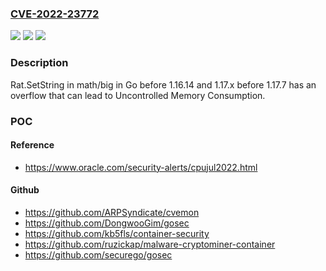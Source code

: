 ### [CVE-2022-23772](https://cve.mitre.org/cgi-bin/cvename.cgi?name=CVE-2022-23772)
![](https://img.shields.io/static/v1?label=Product&message=n%2Fa&color=blue)
![](https://img.shields.io/static/v1?label=Version&message=n%2Fa&color=blue)
![](https://img.shields.io/static/v1?label=Vulnerability&message=n%2Fa&color=brighgreen)

### Description

Rat.SetString in math/big in Go before 1.16.14 and 1.17.x before 1.17.7 has an overflow that can lead to Uncontrolled Memory Consumption.

### POC

#### Reference
- https://www.oracle.com/security-alerts/cpujul2022.html

#### Github
- https://github.com/ARPSyndicate/cvemon
- https://github.com/DongwooGim/gosec
- https://github.com/kb5fls/container-security
- https://github.com/ruzickap/malware-cryptominer-container
- https://github.com/securego/gosec

